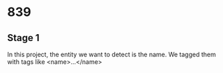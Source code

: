 # 839

## Stage 1

In this project, the entity we want to detect is the name.
We tagged them with tags like \<name>...\</name>
